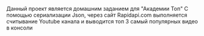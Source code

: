 Данный проект является домашним заданием для "Академии Топ" 
С помощью сериализации Json, через сайт Rapidapi.com выполняется считывание Youtube канала и выводится топ 3 самый популярных видео в консоли
